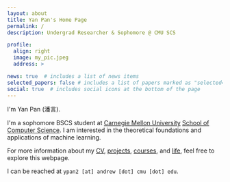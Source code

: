 ```yaml
---
layout: about
title: Yan Pan's Home Page
permalink: /
description: Undergrad Researcher & Sophomore @ CMU SCS

profile:
  align: right
  image: my_pic.jpeg
  address: >

news: true  # includes a list of news items
selected_papers: false # includes a list of papers marked as "selected={true}"
social: true  # includes social icons at the bottom of the page
---
```


I'm Yan Pan (潘言).

I'm a sophomore BSCS student at [Carnegie Mellon University](https://www.cmu.edu) [School of Computer Science](https://cs.cmu.edu).
I am interested in the theoretical foundations and applications of machine learning.

For more information about my [CV](https://panyan7.github.io/cv/), [projects](https://panyan7.github.io/projects/), [courses](https://panyan7.github.io/blog/2021/coursereview/), and [life](https://panyan7.github.io/blog/2021/intro/), feel free to explore this webpage.

I can be reached at `ypan2 [at] andrew [dot] cmu [dot] edu`.

